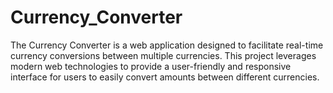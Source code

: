 # Currency_Converter
The Currency Converter is a web application designed to facilitate real-time currency conversions between multiple currencies. This project leverages modern web technologies to provide a user-friendly and responsive interface for users to easily convert amounts between different currencies.
